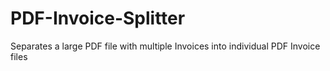 # PDF-Invoice-Splitter
Separates a large PDF file with multiple Invoices into individual PDF Invoice files
